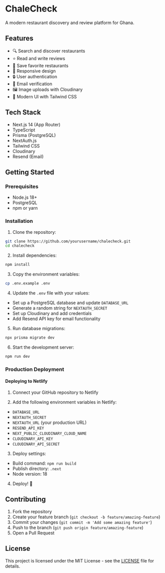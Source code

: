 # ChaleCheck

A modern restaurant discovery and review platform for Ghana.

## Features

- 🔍 Search and discover restaurants
- ⭐ Read and write reviews
- 💫 Save favorite restaurants
- 📱 Responsive design
- 🔒 User authentication
- 📧 Email verification
- 🖼️ Image uploads with Cloudinary
- 🌙 Modern UI with Tailwind CSS

## Tech Stack

- Next.js 14 (App Router)
- TypeScript
- Prisma (PostgreSQL)
- NextAuth.js
- Tailwind CSS
- Cloudinary
- Resend (Email)

## Getting Started

### Prerequisites

- Node.js 18+
- PostgreSQL
- npm or yarn

### Installation

1. Clone the repository:
```bash
git clone https://github.com/yourusername/chalecheck.git
cd chalecheck
```

2. Install dependencies:
```bash
npm install
```

3. Copy the environment variables:
```bash
cp .env.example .env
```

4. Update the `.env` file with your values:
- Set up a PostgreSQL database and update `DATABASE_URL`
- Generate a random string for `NEXTAUTH_SECRET`
- Set up Cloudinary and add credentials
- Add Resend API key for email functionality

5. Run database migrations:
```bash
npx prisma migrate dev
```

6. Start the development server:
```bash
npm run dev
```

### Production Deployment

#### Deploying to Netlify

1. Connect your GitHub repository to Netlify

2. Add the following environment variables in Netlify:
- `DATABASE_URL`
- `NEXTAUTH_SECRET`
- `NEXTAUTH_URL` (your production URL)
- `RESEND_API_KEY`
- `NEXT_PUBLIC_CLOUDINARY_CLOUD_NAME`
- `CLOUDINARY_API_KEY`
- `CLOUDINARY_API_SECRET`

3. Deploy settings:
- Build command: `npm run build`
- Publish directory: `.next`
- Node version: 18

4. Deploy! 🚀

## Contributing

1. Fork the repository
2. Create your feature branch (`git checkout -b feature/amazing-feature`)
3. Commit your changes (`git commit -m 'Add some amazing feature'`)
4. Push to the branch (`git push origin feature/amazing-feature`)
5. Open a Pull Request

## License

This project is licensed under the MIT License - see the [LICENSE](LICENSE) file for details.
